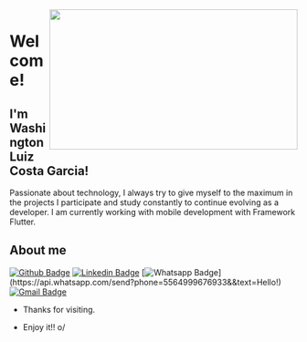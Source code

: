 <img align="right" width="434" height="246" src="https://firebasestorage.googleapis.com/v0/b/dashatar-dev.appspot.com/o/dashatars%2FRGFzaGF0YXJfRGV2ZWxvcGVyX092ZXJJdF9jb2xvcl9TX1BBQV9zaGFkb3c=.png?alt=media">

# Welcome!

## I'm Washington Luiz Costa Garcia!

Passionate about technology, I always try to give myself to the maximum in the projects I participate and study constantly to continue evolving as a developer. I am currently working with mobile development with Framework Flutter. 

## About me 
[![Github Badge](https://img.shields.io/badge/-Github-000?style=flat-square&logo=Github&logoColor=white&link=https://github.com/WashingtonlGarcia)](https://github.com/WashingtonlGarcia)
[![Linkedin Badge](https://img.shields.io/badge/-LinkedIn-blue?style=flat-square&logo=Linkedin&logoColor=white&link=https://www.linkedin.com/in/washington-garcia/)](https://www.linkedin.com/in/washington-garcia/)
[![Whatsapp Badge](https://img.shields.io/badge/-Whatsapp-4CA143?style=flat-square&labelColor=4CA143&logo=whatsapp&logoColor=white&link=https://api.whatsapp.com/send?phone=5564999676933&&text=Hello!)](https://api.whatsapp.com/send?phone=5564999676933&&text=Hello!)
[![Gmail Badge](https://img.shields.io/badge/-Gmail-c14438?style=flat-square&logo=Gmail&logoColor=white&link=mailto:washingtonlgarcia@gmail.com)](mailto:washingtonlgarcia@gmail.com)

- Thanks for visiting. 
 
- Enjoy it!! o/
